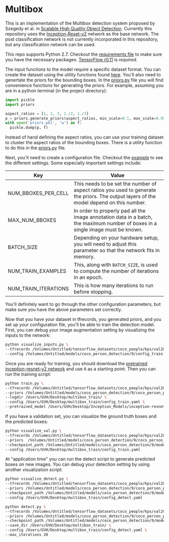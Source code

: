 # Multibox

This is an implementation of the Multibox detection system proposed by Szegedy et al. in [Scalable High Quality Object Detection](https://arxiv.org/abs/1412.1441). Currently this repository uses the [Inception-Reset-v2](https://arxiv.org/abs/1602.07261) network as the base network. The post classification network is not currently incorporated in this repository, but any classification network can be used. 

This repo supports Python 2.7. Checkout the [requirements file](requirements.txt) to make sure you have the necessary packages. [TensorFlow r0.11](https://www.tensorflow.org/versions/r0.11/get_started/index.html) is *required*. 
 

The input functions to the model require a specific dataset format. You can create the dataset using the utility functions found [here](https://github.com/gvanhorn38/inception/tree/master/inputs). You'll also need to genertate the priors for the bounding boxes. In the [priors.py](priors.py) file you will find convenience functions for generating the priors. For example, assuming you are in a python terminal (in the project directory):

```python
import pickle
import priors

aspect_ratios = [1, 2, 3, 1./2, 1./3]
p = priors.generate_priors(aspect_ratios, min_scale=0.1, max_scale=0.95, restrict_to_image_bounds=True)
with open('priors.pkl', 'w') as f:
  pickle.dump(p, f)
``` 

Instead of hand defining the aspect ratios, you can use your training dataset to cluster the aspect ratios of the bounding boxes. There is a utility function to do this in the [priors.py](priors.py) file. 

Next, you'll need to create a configuration file. Checkout the [example](config.yaml.example) to see the different settings. Some especially important settings include:

| Key | Value|
|-----|------|
| NUM_BBOXES_PER_CELL | This needs to be set the number of aspect ratios you used to generate the priors. The output layers of the model depend on this number. |
| MAX_NUM_BBOXES | In order to properly pad all the image annotation data in a batch, the maximum number of boxes in a single image must be known. |
| BATCH_SIZE | Depending on your hardware setup, you will need to adjust this parameter so that the network fits in memory. |
| NUM_TRAIN_EXAMPLES | This, along with `BATCH_SIZE`, is used to compute the number of iterations in an epoch. |
| NUM_TRAIN_ITERATIONS | This is how many iterations to run before stopping. |

You'll definitely want to go through the other configuration parameters, but make sure you have the above parameters set correctly.

Now that you have your dataset in tfrecords, you generated priors, and you set up your configuration file, you'll be able to train the detection model. First, you can debug your image augmentation setting by visualizing the inputs to the network:

```sh
python visualize_inputs.py \
--tfrecords /Volumes/Untitled/tensorflow_datasets/coco_people/kps/val2000/* \
--config /Volumes/Untitled/models/coco_person_detection/9/config_train.yaml
```

Once you are ready for training, you should download the [pretrained inception-resnet-v2 network](https://research.googleblog.com/2016/08/improving-inception-and-image.html) and use it as a starting point. Then you can run the training script:

```sh
python train.py \
--tfrecords /Volumes/Untitled/tensorflow_datasets/coco_people/kps/val2000/* \
--priors /Volumes/Untitled/models/coco_person_detection/9/coco_person_priors_7.pkl \
--logdir /Users/GVH/Desktop/multibox_train/ \
--config /Users/GVH/Desktop/multibox_train/config_train.yaml \
--pretrained_model /Users/GVH/Desktop/Inception_Models/inception-resnet-v2/inception_resnet_v2_2016_08_30.ckpt
```

If you have a validation set, you can visualize the ground truth boxes and the predicted boxes:

```sh
python visualize_val.py \
--tfrecords /Volumes/Untitled/tensorflow_datasets/coco_people/kps/val2000/* \
--priors  /Volumes/Untitled/models/coco_person_detection/9/coco_person_priors_7.pkl \
--checkpoint_path /Volumes/Untitled/models/coco_person_detection/9/model.ckpt-300000 \
--config /Users/GVH/Desktop/multibox_train/config_train.yaml
```

At "application time" you can run the detect script to generate predicted boxes on new images. You can debug your detection setting by using another visualization script:

```sh
python visualize_detect.py \
--tfrecords /Volumes/Untitled/tensorflow_datasets/coco_people/kps/val2000/* \
--priors /Volumes/Untitled/models/coco_person_detection/9/coco_person_priors_7.pkl \
--checkpoint_path /Volumes/Untitled/models/coco_person_detection/9/model.ckpt-300000 \
--config /Users/GVH/Desktop/multibox_train/config_detect.yaml
```

```sh
python detect.py \
--tfrecords /Volumes/Untitled/tensorflow_datasets/coco_people/kps/val2000/* \
--priors /Volumes/Untitled/models/coco_person_detection/9/coco_person_priors_7.pkl \
--checkpoint_path /Volumes/Untitled/models/coco_person_detection/9/model.ckpt-300000 \
--save_dir /Users/GVH/Desktop/multibox_train/ \
--config /Users/GVH/Desktop/multibox_train/config_detect.yaml \
--max_iterations 20
```

